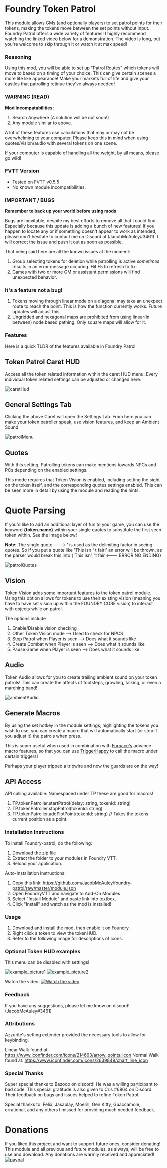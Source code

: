 # Foundry Token Patrol

This module allows GMs (and optionally players) to set patrol points for their tokens, making the tokens move between the set points without input. Foundry Patrol offers a wide variety of features! I highly recommend watching the linked video below for a demonstration. The video is long, but you're welcome to skip through it or watch it at max speed!

### Reasoning

Using this mod, you will be able to set up "Patrol Routes" which tokens will move to based on a timing of your choice. This can give certain scenes a more life like appearance! Make your markets full of life and give your castles that patrolling retinue they've always needed!

### WARNING (READ)

**Mod Incompatabilities:**
1. Search Anywhere (A solution will be out soon!)
2. Any module similar to above.

A lot of these features use calculations that may or may not be overwhelming to your computer. Please keep this in mind when using quotes/vision/audio with several tokens on one scene.

If your computer is capable of handling all the weight, by all means, please go wild!

### FVTT Version

-   Tested on FVTT v0.5.5
-   No known module incompatibilities.

### IMPORTANT / BUGS

**Remember to back up your world before using mods**

Bugs are inevitable, despite my best efforts to remove all that I could find. Especially because this update is adding a bunch of new features! If you happen to locate any or if something doesn't appear to work as intended, please don't hesitate to contact me on Discord at (JacobMcAuley#3461). I will correct the issue and push it out as soon as possible.

That being said here are all the known issues at the moment:

1. Group selecting tokens for deletion while patrolling is active _sometimes_ results in an error message occuring. Hit F5 to refresh to fix.
2. Games with two or more GM or assistant permissions will find unexpected behavior.

### It's a feature not a bug!

1. Tokens moving through linear mode on a diagonal may take an unexpect route to reach the point. This is how the function currently works. Future updates will adjust this.
2. Ungridded and hexagonal maps are prohibited from using linear(in between) node based pathing. Only square maps will allow for it.

### Features

Here is a quick TLDR of the features available in Foundry Patrol.

## Token Patrol Caret HUD

Access all the token related information within the caret HUD menu. Every individual token related settings can be adjusted or changed here.

![caretHud](imgs/examples/caretHUD.png)

## General Settings Tab

Clicking the above Caret will open the Settings Tab. From here you can make your token patroller speak, use vision features, and keep an Ambient Sound

![patrolMenu](imgs/examples/Settings.png)

## Quotes

With this setting, Patrolling tokens can make mentions towards NPCs and PCs depending on the enabled settings.

This mode requires that Token Vision is enabled, including setting the sight on the token itself, and the corresponding quotes settings enabled. This can be seen more in detail by using the module and reading the hints.

# Quote Parsing

If you'd like to add an additional layer of fun to your game, you can use the keyword **{token.name}** within your single quotes to substitute the first seen token within. See the image below!

**Note:** The single quote ---> **'** is used as the delimiting factor in seeing quotes. So if you put a quote like 'This isn **'** t fair!' an error will be thrown, as the parser would break this into {'This isn', 't fair <--- ERROR NO ENDING}

![patrolQuotes](imgs/examples/tokenQuotes.png)

## Vision

Token Vision adds some important features to the token patrol module. Using this option allows for tokens to use their existing vision (meaning you have to have set vision up within the FOUNDRY CORE vision) to interact with objects while on patrol.

The options include

1. Enable/Disable vision checking
2. Other Token Vision mode --> Used to check for NPCS
3. Stop Patrol when Player is seen --> Does what it sounds like
4. Create Combat when Player is seen --> Does what it sounds like
5. Pause Game when Player is seen --> Does what it sounds like.

## Audio

Token Audio allows for you to create trailing ambient sound on your token patrols! This can create the affects of footsteps, growling, talking, or even a marching band!

![ambientAudio](imgs/examples/ambientAudio.png)

## Generate Macros

By using the set hotkey in the module settings, highlighting the tokens you wish to use, you can create a macro that will automatically start (or stop if you adjust it) the patrols when press.

This is super useful when used in combination with [Furnace's](https://github.com/kakaroto/fvtt-module-furnace) advance macro features, so that you can use [TriggerHappy](https://github.com/kakaroto/fvtt-module-trigger-happy) to call the macro under certain triggers!

Perhaps your player tripped a tripwire and now the guards are on the way!

## API Access

API calling available: Namespaced under TP these are good for macros!

1. TP.tokenPatroller.startPatrol(delay: string, tokenId: string)
2. TP.tokenPatroller.stopPatrol(tokenId: string)
3. TP.tokenPatroller.addPlotPoint(tokenId: string) // Takes the tokens current position as a point.

### Installation Instructions

To install Foundry-patrol, do the following:

1. [Download the zip file](https://github.com/JacobMcAuley/foundry-patrol/archive/master.zip)
2. Extract the folder to your modules in Foundry VTT.
3. Reload your application.

Auto-Installation Instructions:

1. Copy this link: https://github.com/JacobMcAuley/foundry-patrol/raw/master/module.json
2. Open FoundryVTT and navigate to Add-On Modules
3. Select "Install Module" and paste link into textbox.
4. Click "Install" and watch as the mod is installed!

### Usage

1. Download and install the mod, then enable it on Foundry.
2. Right click a token to view the tokenHUD.
3. Refer to the following image for descriptions of icons.

### Optional Token HUD examples

This menu can be disabled with settings!

![example_picture1](imgs/examples/example1.png)
![example_picture2](imgs/examples/example2.png)

Watch the video:
[![Watch the video](https://img.youtube.com/vi/TVwJ2LL8zas/maxresdefault.jpg)](https://www.youtube.com/watch?v=TVwJ2LL8zas)

### Feedback

If you have any suggestions, please let me know on discord! (JacobMcAuley#3461)

### Attributions

Azzurite's setting extender provided the necessary tools to allow for keybinding.

Linear Walk found at: https://www.iconfinder.com/icons/214663/arrow_points_icon
Normal Walk found at: https://www.iconfinder.com/icons/2639849/chart_line_icon

### Special Thanks

Super special thanks to Bazoop on discord! He was a willing participant to bad code. This special gratitude is also given to Cris
#6864 on Discord. Their feedback on bugs and issues helped to refine Token Patrol.

Special thanks to: Felix, Jasaplay, Moerill, Gen Kitty, Guaccamole, errational, and any others I missed for providing much needed feedback.

# Donations

If you liked this project and want to support future ones, consider donating!
This module and all previous and future modules, as always, will be free to use and download. Any donations are warmly received and appreciated!
[![paypal](https://www.paypalobjects.com/en_US/i/btn/btn_donateCC_LG.gif)](https://www.paypal.com/cgi-bin/webscr?cmd=_donations&business=723SW7WMD8YR6&item_name=Thank+you+for+your+tip%21&currency_code=USD&source=url)
